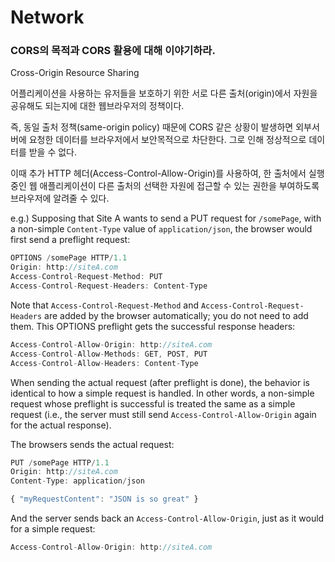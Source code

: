 # Network

### CORS의 목적과 CORS 활용에 대해 이야기하라.

Cross-Origin Resource Sharing

어플리케이션을 사용하는 유저들을 보호하기 위한 서로 다른 출처(origin)에서 자원을 공유해도 되는지에 대한 웹브라우저의 정책이다.

즉, 동일 출처 정책(same-origin policy) 때문에 CORS 같은 상황이 발생하면 외부서버에 요청한 데이터를 브라우저에서 보안목적으로 차단한다. 그로 인해 정상적으로 데이터를 받을 수 없다.

이때 추가 HTTP 헤더(Access-Control-Allow-Origin)를 사용하여, 한 출처에서 실행 중인 웹 애플리케이션이 다른 출처의 선택한 자원에 접근할 수 있는 권한을 부여하도록 브라우저에 알려줄 수 있다.

e.g.)
Supposing that Site A wants to send a PUT request for `/somePage`, with a non-simple `Content-Type` value of `application/json`, the browser would first send a preflight request:

```js
OPTIONS /somePage HTTP/1.1
Origin: http://siteA.com
Access-Control-Request-Method: PUT
Access-Control-Request-Headers: Content-Type
```

Note that `Access-Control-Request-Method` and `Access-Control-Request-Headers` are added by the browser automatically; you do not need to add them. This OPTIONS preflight gets the successful response headers:

```js
Access-Control-Allow-Origin: http://siteA.com
Access-Control-Allow-Methods: GET, POST, PUT
Access-Control-Allow-Headers: Content-Type
```

When sending the actual request (after preflight is done), the behavior is identical to how a simple request is handled. In other words, a non-simple request whose preflight is successful is treated the same as a simple request (i.e., the server must still send `Access-Control-Allow-Origin` again for the actual response).

The browsers sends the actual request:

```js
PUT /somePage HTTP/1.1
Origin: http://siteA.com
Content-Type: application/json

{ "myRequestContent": "JSON is so great" }
```

And the server sends back an `Access-Control-Allow-Origin`, just as it would for a simple request:

```js
Access-Control-Allow-Origin: http://siteA.com
```
